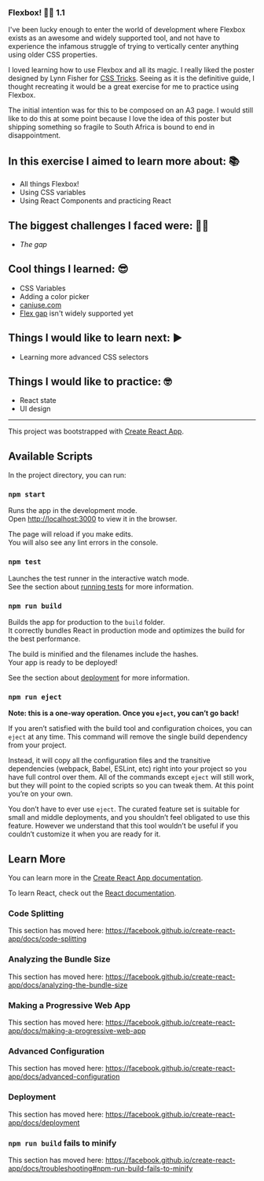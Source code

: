 ### Flexbox! 💪🥊 1.1


I've been lucky enough to enter the world of development where Flexbox exists as an awesome and widely supported tool, and not have to experience the infamous struggle of trying to vertically center anything using older CSS properties. 

I loved learning how to use Flexbox and all its magic. I really liked the poster designed by Lynn Fisher for [CSS Tricks](https://css-tricks.com/product/css-flexbox-poster/). Seeing as it is the definitive guide, I thought recreating it would be a great exercise for me to practice using Flexbox.

The initial intention was for this to be composed on an A3 page. I would still like to do this at some point because I love the idea of this poster but shipping something so fragile to South Africa is bound to end in disappointment.


## In this exercise I aimed to learn more about: 📚
* All things Flexbox!
* Using CSS variables
* Using React Components and practicing React


## The biggest challenges I faced were: 🐱‍🏍
* *The gap*

## Cool things I learned: 😎
* CSS Variables
* Adding a color picker 
* [caniuse.com](https://caniuse.com)
* [Flex gap](https://caniuse.com/#search=flex%20gap) isn't widely supported yet 


## Things I would like to learn next: ▶ 
* Learning more advanced CSS selectors


## Things I would like to practice: 🤓
* React state
* UI design


---



This project was bootstrapped with [Create React App](https://github.com/facebook/create-react-app).

## Available Scripts

In the project directory, you can run:

### `npm start`

Runs the app in the development mode.<br />
Open [http://localhost:3000](http://localhost:3000) to view it in the browser.

The page will reload if you make edits.<br />
You will also see any lint errors in the console.

### `npm test`

Launches the test runner in the interactive watch mode.<br />
See the section about [running tests](https://facebook.github.io/create-react-app/docs/running-tests) for more information.

### `npm run build`

Builds the app for production to the `build` folder.<br />
It correctly bundles React in production mode and optimizes the build for the best performance.

The build is minified and the filenames include the hashes.<br />
Your app is ready to be deployed!

See the section about [deployment](https://facebook.github.io/create-react-app/docs/deployment) for more information.

### `npm run eject`

**Note: this is a one-way operation. Once you `eject`, you can’t go back!**

If you aren’t satisfied with the build tool and configuration choices, you can `eject` at any time. This command will remove the single build dependency from your project.

Instead, it will copy all the configuration files and the transitive dependencies (webpack, Babel, ESLint, etc) right into your project so you have full control over them. All of the commands except `eject` will still work, but they will point to the copied scripts so you can tweak them. At this point you’re on your own.

You don’t have to ever use `eject`. The curated feature set is suitable for small and middle deployments, and you shouldn’t feel obligated to use this feature. However we understand that this tool wouldn’t be useful if you couldn’t customize it when you are ready for it.

## Learn More

You can learn more in the [Create React App documentation](https://facebook.github.io/create-react-app/docs/getting-started).

To learn React, check out the [React documentation](https://reactjs.org/).

### Code Splitting

This section has moved here: https://facebook.github.io/create-react-app/docs/code-splitting

### Analyzing the Bundle Size

This section has moved here: https://facebook.github.io/create-react-app/docs/analyzing-the-bundle-size

### Making a Progressive Web App

This section has moved here: https://facebook.github.io/create-react-app/docs/making-a-progressive-web-app

### Advanced Configuration

This section has moved here: https://facebook.github.io/create-react-app/docs/advanced-configuration

### Deployment

This section has moved here: https://facebook.github.io/create-react-app/docs/deployment

### `npm run build` fails to minify

This section has moved here: https://facebook.github.io/create-react-app/docs/troubleshooting#npm-run-build-fails-to-minify

